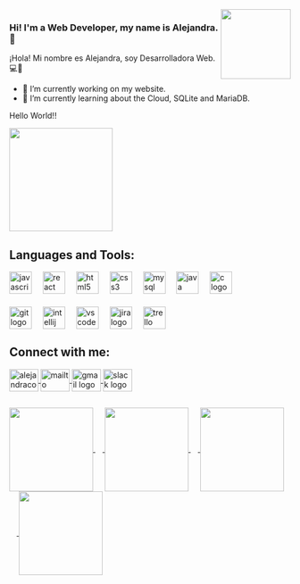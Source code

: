 <img align="right" height="125" src="https://media0.giphy.com/media/v1.Y2lkPTc5MGI3NjExbmFhOHYzeGpudjA4azg5ZXl1YTBxODllZWMzaTNxdHpqN2tyYXpmbyZlcD12MV9pbnRlcm5hbF9naWZfYnlfaWQmY3Q9cw/cDZJ17fbzWVle68VCB/giphy.webp"  />

### Hi! I'm a Web Developer, my name is Alejandra. 👋

¡Hola! Mi nombre es Alejandra, soy Desarrolladora Web. :computer::blue_heart:

- 🔭 I’m currently working on my website.
- 🌱 I’m currently learning about the Cloud, SQLite and MariaDB. 

<p align="left">Hello World!!</p>
<img align="center" height="185" 
src="https://media4.giphy.com/media/v1.Y2lkPTc5MGI3NjExOHpjaHJzbGttNjhkZGMxNGdhOGFrZDlxNXc5Nm42MWZxNzBzbWhwaiZlcD12MV9pbnRlcm5hbF9naWZfYnlfaWQmY3Q9Zw/26u4nJPf0JtQPdStq/giphy.webp"  />

###
## Languages and Tools:

<div align="left">
  <img align="center" src="https://cdn.jsdelivr.net/gh/devicons/devicon/icons/javascript/javascript-original.svg" height="40" alt="javascript logo"  />
   <img width="12" />
  <img align="center" src="https://cdn.jsdelivr.net/gh/devicons/devicon/icons/react/react-original.svg" height="40" alt="react logo"  />
   <img width="12" />
  <img align="center" src="https://cdn.jsdelivr.net/gh/devicons/devicon/icons/html5/html5-original.svg" height="40" alt="html5 logo"  />
   <img width="12" />
   <img align="center" src="https://cdn.jsdelivr.net/gh/devicons/devicon/icons/css3/css3-original.svg" height="40" alt="css3 logo"  />
   <img width="12" />
  <img align="center" src="https://cdn.jsdelivr.net/gh/devicons/devicon/icons/mysql/mysql-original.svg" height="40" alt="mysql logo"  />
   <img width="12" />
  <img align="center" src="https://cdn.jsdelivr.net/gh/devicons/devicon/icons/java/java-original.svg" height="40" alt="java logo"  />
     <img width="12" />
   <img align="center" src="https://cdn.jsdelivr.net/gh/devicons/devicon/icons/c/c-original.svg" height="40" alt="c logo"  />
</div>

###

###

<div align="left">
  <img align="center" src="https://cdn.jsdelivr.net/gh/devicons/devicon/icons/git/git-original.svg" height="40" alt="git logo"  />
   <img width="12" />
  <img align="center" src="https://cdn.jsdelivr.net/gh/devicons/devicon/icons/intellij/intellij-original.svg" height="40" alt="intellij logo"  />
   <img width="12" />
  <img align="center" src="https://cdn.jsdelivr.net/gh/devicons/devicon/icons/vscode/vscode-original.svg" height="40" alt="vscode logo"  />
   <img width="12" />
  <img align="center" src="https://cdn.jsdelivr.net/gh/devicons/devicon/icons/jira/jira-original.svg" height="40" alt="jira logo"  />
   <img width="12" />
  <img align="center" src="https://cdn.simpleicons.org/trello/0052CC" height="40" alt="trello logo"  />
   <div align="left">
</div>
  
###

</div>

###

<div align="left">
</div>

###
## Connect with me:
<div align="left">
     <a href="https://www.linkedin.com/in/alejandraconb/" target="blank"><img align="center" src="https://cdn.jsdelivr.net/gh/devicons/devicon/icons/linkedin/linkedin-original.svg" width="52" height="40" alt="alejandraconb"  /> 
    <a href="mailto: alejandraconb@hotmail.com" target="blank"><img align="center" src="https://raw.githubusercontent.com/maurodesouza/profile-readme-generator/master/src/assets/icons/social/microsoft-outlook/default.svg" width="52" height="40" alt="mailto"  />     
  <img align="center" src="https://raw.githubusercontent.com/maurodesouza/profile-readme-generator/master/src/assets/icons/social/gmail/default.svg" width="52" height="40" alt="gmail logo"  />
  <img align="center" src="https://raw.githubusercontent.com/maurodesouza/profile-readme-generator/master/src/assets/icons/social/slack/default.svg" width="52" height="40" alt="slack logo"  /> 
   <div align="left">
</div>

##

<div align="left">
</div>

###
<div align="left">
<img align="center" height="150" src="https://media2.giphy.com/media/v1.Y2lkPTc5MGI3NjExdnAzbGhzZWtlY2E3ZDJwbHNoMGk4ejIyN2YzbjR5Zmh2bGVteHp2dCZlcD12MV9pbnRlcm5hbF9naWZfYnlfaWQmY3Q9Zw/hENDkVRxKsctCpuAun/giphy.webp"  />
<img width="13" />
<img align="center" height="150" src="https://media1.giphy.com/media/v1.Y2lkPTc5MGI3NjExeGs1bzhxc3Z2MHd4ejVoOXY3NHNmczI5a3plMWlqZ282NXQ3OWV6cSZlcD12MV9pbnRlcm5hbF9naWZfYnlfaWQmY3Q9Zw/NFA61GS9qKZ68/giphy.webp"  />
<img width="13" />
<img align="center" height="150" src="https://media4.giphy.com/media/v1.Y2lkPTc5MGI3NjExOGRob2d2MmtyM3huNmd6Nm1sYzQ0b2F6aDg4ZjQ2NzA5OWl4YnZyeSZlcD12MV9pbnRlcm5hbF9naWZfYnlfaWQmY3Q9Zw/VbnUQpnihPSIgIXuZv/giphy.webp"  />
<img width="13" />
<img align="center" height="150" src="https://media3.giphy.com/media/v1.Y2lkPTc5MGI3NjExMm1iZmFkdzNhY3Jod3p4ZWd4NGI2MmM1NGFkZ3lseW13em8zdTUydyZlcD12MV9pbnRlcm5hbF9naWZfYnlfaWQmY3Q9Zw/sthmCnCpfr8M8jtTQy/giphy.webp"  />
  <div align="left">
</div>

###

</div>

###
